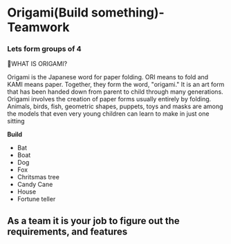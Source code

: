 # Origami(Build something)- Teamwork
### Lets form groups of 4

:izakaya_lantern:WHAT IS ORIGAMI?

Origami is the Japanese word for paper folding. ORI means to fold and KAMI means paper. Together, they form the word, "origami." It is an art form that has been handed down from parent to child through many generations. Origami involves the creation of paper forms usually entirely by folding. Animals, birds, fish, geometric shapes, puppets, toys and masks are among the models that even very young children can learn to make in just one sitting

**Build**
- Bat
- Boat
- Dog 
- Fox
- Chritsmas tree
- Candy Cane
- House 
- Fortune teller

## As a team it is your job to figure out the requirements, and features
